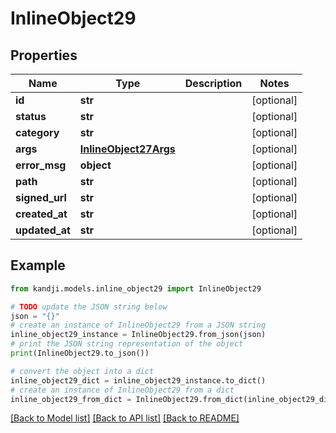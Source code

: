 # InlineObject29


## Properties

Name | Type | Description | Notes
------------ | ------------- | ------------- | -------------
**id** | **str** |  | [optional] 
**status** | **str** |  | [optional] 
**category** | **str** |  | [optional] 
**args** | [**InlineObject27Args**](InlineObject27Args.md) |  | [optional] 
**error_msg** | **object** |  | [optional] 
**path** | **str** |  | [optional] 
**signed_url** | **str** |  | [optional] 
**created_at** | **str** |  | [optional] 
**updated_at** | **str** |  | [optional] 

## Example

```python
from kandji.models.inline_object29 import InlineObject29

# TODO update the JSON string below
json = "{}"
# create an instance of InlineObject29 from a JSON string
inline_object29_instance = InlineObject29.from_json(json)
# print the JSON string representation of the object
print(InlineObject29.to_json())

# convert the object into a dict
inline_object29_dict = inline_object29_instance.to_dict()
# create an instance of InlineObject29 from a dict
inline_object29_from_dict = InlineObject29.from_dict(inline_object29_dict)
```
[[Back to Model list]](../README.md#documentation-for-models) [[Back to API list]](../README.md#documentation-for-api-endpoints) [[Back to README]](../README.md)


